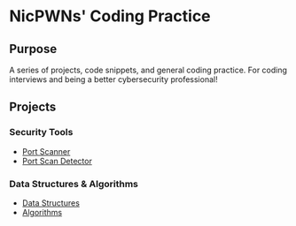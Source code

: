 # NicPWNs' Coding Practice
## Purpose
A series of projects, code snippets, and general coding practice. For coding interviews and being a better cybersecurity professional!

## Projects
### Security Tools
- [Port Scanner](/security-tools/port-scanner)
- [Port Scan Detector](/security-tools/port-scan-detector)

### Data Structures & Algorithms
- [Data Structures](/data-structures-algorithms/data-structures)
- [Algorithms](/data-structures-algorithms/algorithms)
